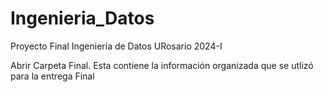 # Ingenieria_Datos
Proyecto Final Ingeniería de Datos URosario 2024-I

Abrir Carpeta Final. Esta contiene la información organizada que se utlizó para la entrega Final
